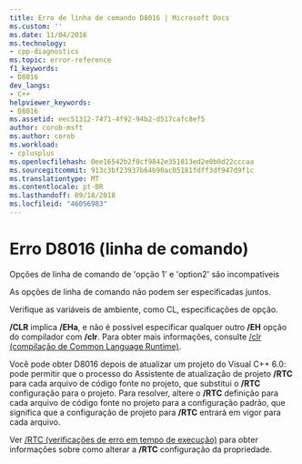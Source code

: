 ```yaml
---
title: Erro de linha de comando D8016 | Microsoft Docs
ms.custom: ''
ms.date: 11/04/2016
ms.technology:
- cpp-diagnostics
ms.topic: error-reference
f1_keywords:
- D8016
dev_langs:
- C++
helpviewer_keywords:
- D8016
ms.assetid: eec51312-7471-4f92-94b2-d517cafc8ef5
author: corob-msft
ms.author: corob
ms.workload:
- cplusplus
ms.openlocfilehash: 0ee16542b2f0cf9842e351813ed2e0b0d22cccaa
ms.sourcegitcommit: 913c3bf23937b64b90ac05181fdff3df947d9f1c
ms.translationtype: MT
ms.contentlocale: pt-BR
ms.lasthandoff: 09/18/2018
ms.locfileid: "46056983"
---
```

# <a name="command-line-error-d8016"></a>Erro D8016 (linha de comando)

Opções de linha de comando de 'opção 1' e 'option2' são incompatíveis

As opções de linha de comando não podem ser especificadas juntos.

Verifique as variáveis de ambiente, como CL, especificações de opção.

**/CLR** implica **/EHa**, e não é possível especificar qualquer outro **/EH** opção do compilador com **/clr**. Para obter mais informações, consulte [/clr (compilação de Common Language Runtime)](../../build/reference/clr-common-language-runtime-compilation.md).

Você pode obter D8016 depois de atualizar um projeto do Visual C++ 6.0: pode permitir que o processo do Assistente de atualização de projeto **/RTC** para cada arquivo de código fonte no projeto, que substitui o **/RTC** configuração para o projeto.  Para resolver, altere o **/RTC** definição para cada arquivo de código fonte no projeto para a configuração padrão, que significa que a configuração de projeto para **/RTC** entrará em vigor para cada arquivo.

Ver [/RTC (verificações de erro em tempo de execução)](../../build/reference/rtc-run-time-error-checks.md) para obter informações sobre como alterar a **/RTC** configuração da propriedade.